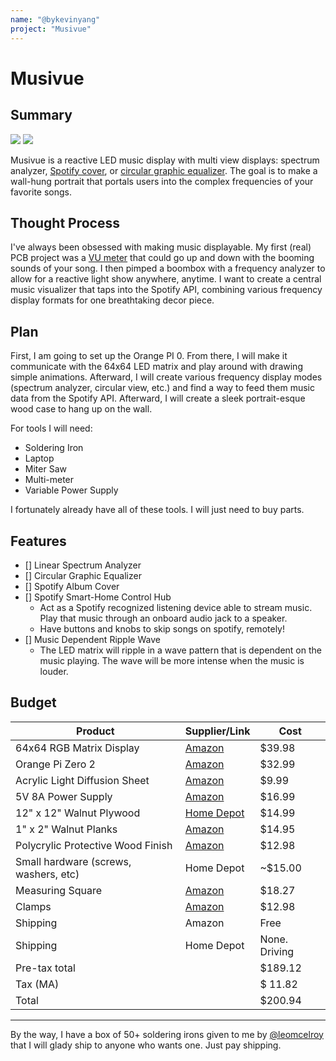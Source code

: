 ```yaml
---
name: "@bykevinyang"
project: "Musivue"
---
```


# Musivue

## Summary
![](https://i.ytimg.com/vi/xLpvFAAI7hg/maxresdefault.jpg)
![](http://embedded-lab.com/blog/wp-content/uploads/2016/09/royg_bars_square_fixed.gif)

Musivue is a reactive LED music display with multi view displays: spectrum analyzer, [Spotify cover](https://github.com/phultquist/frame), or [circular graphic equalizer](https://youtu.be/cMCBEp5XiP0?t=29). The goal is to make a wall-hung portrait that portals users into the complex frequencies of your favorite songs.

## Thought Process 

I've always been obsessed with making music displayable. My first (real) PCB project was a [VU meter](https://www.instructables.com/LED-Volume-Bar/) that could go up and down with the booming sounds of your song. I then pimped a boombox with a frequency analyzer to allow for a reactive light show anywhere, anytime. I want to create a central music visualizer that taps into the Spotify API, combining various frequency display formats for one breathtaking decor piece.


## Plan

First, I am going to set up the Orange PI 0. From there, I will make it communicate with the 64x64 LED matrix and play around with drawing simple animations. Afterward, I will create various frequency display modes (spectrum analyzer, circular view, etc.) and find a way to feed them music data from the Spotify API. Afterward, I will create a sleek portrait-esque wood case to hang up on the wall.

For tools I will need:
- Soldering Iron
- Laptop
- Miter Saw
- Multi-meter
- Variable Power Supply

I fortunately already have all of these tools. I will just need to buy parts.

## Features
- [] Linear Spectrum Analyzer
- [] Circular Graphic Equalizer
- [] Spotify Album Cover
- [] Spotify Smart-Home Control Hub
    - Act as a Spotify recognized listening device able to stream music. Play that music through an onboard audio jack to a speaker.
    - Have buttons and knobs to skip songs on spotify, remotely!
- [] Music Dependent Ripple Wave
    - The LED matrix will ripple in a wave pattern that is dependent on the music playing. The wave will be more intense when the music is louder.

## Budget

| Product         | Supplier/Link                         | Cost   |
| --------------- | ------------------------------------- | ------ |
| 64x64 RGB Matrix Display   | [Amazon](https://www.amazon.com/waveshare-Full-Color-Displaying-Adjustable-Brightness/dp/B0B3F7WKJ1/ref=pd_rhf_d_dp_s_vtp_ses_clicks_nonshared_sccl_2_3/147-8787553-5198451?pd_rd_w=nPxkh&content-id=amzn1.sym.c33ad739-91a9-476e-b522-fd0cf7ffda5c&pf_rd_p=c33ad739-91a9-476e-b522-fd0cf7ffda5c&pf_rd_r=74DH1YHPDDFM2829E4NA&pd_rd_wg=bkkzI&pd_rd_r=2427d3b3-1358-46c1-bcaf-86f53d410cad&pd_rd_i=B0B3F7WKJ1&psc=1) | $39.98  |
| Orange Pi Zero 2 | [Amazon](https://www.amazon.com/Orange-Pi-Allwinner-Supported-Ethernet/dp/B0B9BXJMSG/ref=sr_1_2?crid=3L9IG5XPCSV75&keywords=Orange%2BPi%2BZero&qid=1672958271&sprefix=orange%2Bpi%2Bzero%2Caps%2C78&sr=8-2&th=1) | $32.99 |
| Acrylic Light Diffusion Sheet | [Amazon](https://www.amazon.com/Milky-Acrylic-Translucent-Plexiglass-AZM/dp/B0818HYY8G/ref=sr_1_3?crid=10VEARZDTYSCN&keywords=LED+Diffusion+Acrylic+Panel&qid=1673043140&sprefix=led+diffusion+acrylic+panel%2Caps%2C114&sr=8-3) | $9.99 |
| 5V 8A Power Supply | [Amazon](https://www.amazon.com/Aclorol-100V-240V-Switching-Converter-5-5x2-1mm/dp/B08744HB1X/ref=sr_1_1_sspa?crid=2JOGV23TBUD3U&keywords=5v%2Bpower%2Bsupply%2B6%2Bamps&qid=1673024392&sprefix=5v%2Bpower%2Bsupply%2B%2Caps%2C955&sr=8-1-spons&spLa=ZW5jcnlwdGVkUXVhbGlmaWVyPUExNFpUMkFVWTE3Q1hRJmVuY3J5cHRlZElkPUEwNDk0Mzk1M01WNllMNkVITFNMUyZlbmNyeXB0ZWRBZElkPUEwOTEwNjQ5RUhLVUNLUDVISkhGJndpZGdldE5hbWU9c3BfYXRmJmFjdGlvbj1jbGlja1JlZGlyZWN0JmRvTm90TG9nQ2xpY2s9dHJ1ZQ&th=1) | $16.99 |
| 12" x 12" Walnut Plywood | [Home Depot](https://www.homedepot.com/p/Columbia-Forest-Products-1-4-in-x-2-ft-x-2-ft-PureBond-Walnut-Plywood-Project-Panel-Free-Custom-Cut-Available-2717/204771142) | $14.99 |
| 1" x 2" Walnut Planks | [Amazon](https://www.amazon.com/Barrington-Hardwoods-Walnut-Lumber-Pcs/dp/B07GJBM52K/ref=sr_1_6_mod_primary_new?crid=UCLYWATW9RY2&keywords=walnut%2Bplank&qid=1673041275&sbo=RZvfv%2F%2FHxDF%2BO5021pAnSA%3D%3D&sprefix=walnut%2Bplank%2Caps%2C156&sr=8-6&th=1) | $14.95 |
| Polycrylic Protective Wood Finish | [Amazon](https://www.amazon.com/Minwax-233334444-Polycrylic-Protective-Finishes/dp/B017NNJYBW/ref=sr_1_4?crid=2U32VHGLC9RSM&keywords=clear%2Bfinish%2Bwood&qid=1673042408&sprefix=clear%2Bfinish%2Bwood%2Caps%2C89&sr=8-4&th=1) | $12.98 |
| Small hardware (screws, washers, etc) | Home Depot | ~$15.00 |
| Measuring Square | [Amazon](https://www.amazon.com/Tools-Combination-Square-Metal-Body-1794469/dp/B005XUHIBG/ref=sr_1_2?keywords=square%2Bmetal&qid=1673232923&sr=8-2&th=1) | $18.27 |
| Clamps | [Amazon](https://www.amazon.com/IRWINQUICK-GRIPOne-Handed-Micro-Clamp-Pack-1964747/dp/B00004SBCO/ref=sr_1_5?crid=1B71QW4B4LNPI&keywords=clamps%2Bquick%2Bgrip&qid=1673233280&sprefix=clamps%2Bquick%2Bgrip%2B%2Caps%2C159&sr=8-5&th=1) | $12.98 |
| Shipping | Amazon | Free |
| Shipping | Home Depot | None. Driving |
| Pre-tax total | | $189.12 |
| Tax (MA) | | $ 11.82 |
| Total           | | $200.94 |


---
By the way, I have a box of 50+ soldering irons given to me by [@leomcelroy](https://github.com/leomcelroy) that I will glady ship to anyone who wants one. Just pay shipping.